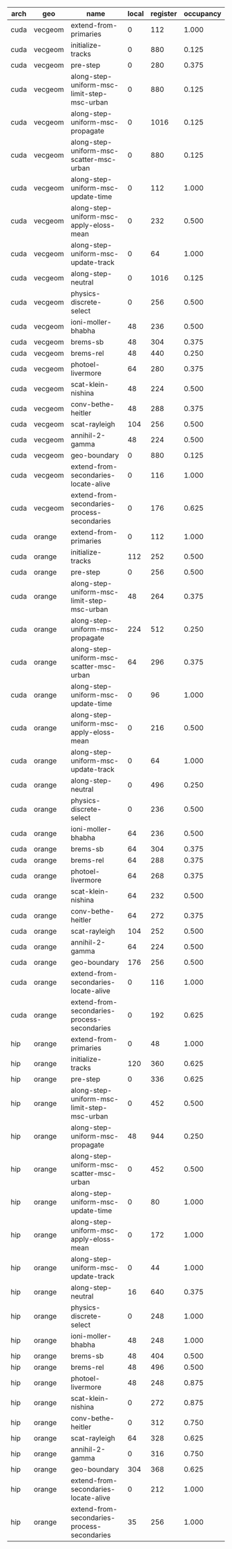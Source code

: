 | arch | geo     | name                                        | local | register | occupancy |
| ---- | ------- | ------------------------------------------- | ----- | -------- | --------- |
| cuda | vecgeom | extend-from-primaries                       |     0 |      112 |     1.000 |
| cuda | vecgeom | initialize-tracks                           |     0 |      880 |     0.125 |
| cuda | vecgeom | pre-step                                    |     0 |      280 |     0.375 |
| cuda | vecgeom | along-step-uniform-msc-limit-step-msc-urban |     0 |      880 |     0.125 |
| cuda | vecgeom | along-step-uniform-msc-propagate            |     0 |     1016 |     0.125 |
| cuda | vecgeom | along-step-uniform-msc-scatter-msc-urban    |     0 |      880 |     0.125 |
| cuda | vecgeom | along-step-uniform-msc-update-time          |     0 |      112 |     1.000 |
| cuda | vecgeom | along-step-uniform-msc-apply-eloss-mean     |     0 |      232 |     0.500 |
| cuda | vecgeom | along-step-uniform-msc-update-track         |     0 |       64 |     1.000 |
| cuda | vecgeom | along-step-neutral                          |     0 |     1016 |     0.125 |
| cuda | vecgeom | physics-discrete-select                     |     0 |      256 |     0.500 |
| cuda | vecgeom | ioni-moller-bhabha                          |    48 |      236 |     0.500 |
| cuda | vecgeom | brems-sb                                    |    48 |      304 |     0.375 |
| cuda | vecgeom | brems-rel                                   |    48 |      440 |     0.250 |
| cuda | vecgeom | photoel-livermore                           |    64 |      280 |     0.375 |
| cuda | vecgeom | scat-klein-nishina                          |    48 |      224 |     0.500 |
| cuda | vecgeom | conv-bethe-heitler                          |    48 |      288 |     0.375 |
| cuda | vecgeom | scat-rayleigh                               |   104 |      256 |     0.500 |
| cuda | vecgeom | annihil-2-gamma                             |    48 |      224 |     0.500 |
| cuda | vecgeom | geo-boundary                                |     0 |      880 |     0.125 |
| cuda | vecgeom | extend-from-secondaries-locate-alive        |     0 |      116 |     1.000 |
| cuda | vecgeom | extend-from-secondaries-process-secondaries |     0 |      176 |     0.625 |
| cuda | orange  | extend-from-primaries                       |     0 |      112 |     1.000 |
| cuda | orange  | initialize-tracks                           |   112 |      252 |     0.500 |
| cuda | orange  | pre-step                                    |     0 |      256 |     0.500 |
| cuda | orange  | along-step-uniform-msc-limit-step-msc-urban |    48 |      264 |     0.375 |
| cuda | orange  | along-step-uniform-msc-propagate            |   224 |      512 |     0.250 |
| cuda | orange  | along-step-uniform-msc-scatter-msc-urban    |    64 |      296 |     0.375 |
| cuda | orange  | along-step-uniform-msc-update-time          |     0 |       96 |     1.000 |
| cuda | orange  | along-step-uniform-msc-apply-eloss-mean     |     0 |      216 |     0.500 |
| cuda | orange  | along-step-uniform-msc-update-track         |     0 |       64 |     1.000 |
| cuda | orange  | along-step-neutral                          |     0 |      496 |     0.250 |
| cuda | orange  | physics-discrete-select                     |     0 |      236 |     0.500 |
| cuda | orange  | ioni-moller-bhabha                          |    64 |      236 |     0.500 |
| cuda | orange  | brems-sb                                    |    64 |      304 |     0.375 |
| cuda | orange  | brems-rel                                   |    64 |      288 |     0.375 |
| cuda | orange  | photoel-livermore                           |    64 |      268 |     0.375 |
| cuda | orange  | scat-klein-nishina                          |    64 |      232 |     0.500 |
| cuda | orange  | conv-bethe-heitler                          |    64 |      272 |     0.375 |
| cuda | orange  | scat-rayleigh                               |   104 |      252 |     0.500 |
| cuda | orange  | annihil-2-gamma                             |    64 |      224 |     0.500 |
| cuda | orange  | geo-boundary                                |   176 |      256 |     0.500 |
| cuda | orange  | extend-from-secondaries-locate-alive        |     0 |      116 |     1.000 |
| cuda | orange  | extend-from-secondaries-process-secondaries |     0 |      192 |     0.625 |
| hip  | orange  | extend-from-primaries                       |     0 |       48 |     1.000 |
| hip  | orange  | initialize-tracks                           |   120 |      360 |     0.625 |
| hip  | orange  | pre-step                                    |     0 |      336 |     0.625 |
| hip  | orange  | along-step-uniform-msc-limit-step-msc-urban |     0 |      452 |     0.500 |
| hip  | orange  | along-step-uniform-msc-propagate            |    48 |      944 |     0.250 |
| hip  | orange  | along-step-uniform-msc-scatter-msc-urban    |     0 |      452 |     0.500 |
| hip  | orange  | along-step-uniform-msc-update-time          |     0 |       80 |     1.000 |
| hip  | orange  | along-step-uniform-msc-apply-eloss-mean     |     0 |      172 |     1.000 |
| hip  | orange  | along-step-uniform-msc-update-track         |     0 |       44 |     1.000 |
| hip  | orange  | along-step-neutral                          |    16 |      640 |     0.375 |
| hip  | orange  | physics-discrete-select                     |     0 |      248 |     1.000 |
| hip  | orange  | ioni-moller-bhabha                          |    48 |      248 |     1.000 |
| hip  | orange  | brems-sb                                    |    48 |      404 |     0.500 |
| hip  | orange  | brems-rel                                   |    48 |      496 |     0.500 |
| hip  | orange  | photoel-livermore                           |    48 |      248 |     0.875 |
| hip  | orange  | scat-klein-nishina                          |     0 |      272 |     0.875 |
| hip  | orange  | conv-bethe-heitler                          |     0 |      312 |     0.750 |
| hip  | orange  | scat-rayleigh                               |    64 |      328 |     0.625 |
| hip  | orange  | annihil-2-gamma                             |     0 |      316 |     0.750 |
| hip  | orange  | geo-boundary                                |   304 |      368 |     0.625 |
| hip  | orange  | extend-from-secondaries-locate-alive        |     0 |      212 |     1.000 |
| hip  | orange  | extend-from-secondaries-process-secondaries |    35 |      256 |     1.000 |
